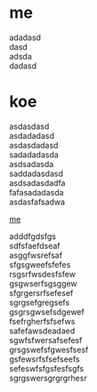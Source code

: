 # me  
adadasd   
dasd  
adsda  
dadasd  
# koe  
asdasdasd  
asdadadasd  
asdasdadasd  
sadadadasda  
asdsadasda  
saddadasdasd  
asdsadasdadfa  
fafasadadasda  
asdasfafsadwa

[me](#me)

adddfgdsfgs  
sdfsfaefdseaf  
asggfwsrefsaf  
sfgsgweefsfefes  
rsgsrfwsdesfsfew  
gsgwserfsgsggew  
sfgrgersrfsefesef   
sgrgsefgregsefs  
gsgrsgwsefsdgewef  
fsefrgherfsfsefws  
safefawsdeadaed  
sgwfsfwersafsefesf  
grsgswefsfgwesfsesf  
gsfewsrfsfsefseefs  
sefeswfsfgsfesfsgfs  
sgrgswersgrgrgrhesr  
